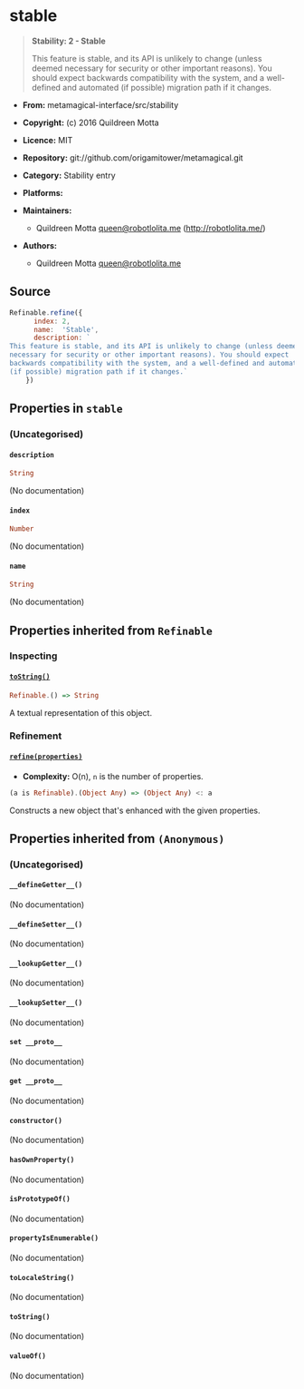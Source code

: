 

# stable





> 
> **Stability: 2 - Stable**
> 
> This feature is stable, and its API is unlikely to change (unless deemed
> necessary for security or other important reasons). You should expect
> backwards compatibility with the system, and a well-defined and automated
> (if possible) migration path if it changes.
> 


  - **From:**
    metamagical-interface/src/stability
  - **Copyright:**
    (c) 2016 Quildreen Motta
  - **Licence:**
    MIT
  - **Repository:**
    git://github.com/origamitower/metamagical.git
  - **Category:**
    Stability entry
  - **Platforms:**
    
  - **Maintainers:**
      - Quildreen Motta <queen@robotlolita.me> (http://robotlolita.me/)
  - **Authors:**
      - Quildreen Motta <queen@robotlolita.me>





## Source


```javascript
Refinable.refine({
      index: 2,
      name:  'Stable',
      description: `
This feature is stable, and its API is unlikely to change (unless deemed
necessary for security or other important reasons). You should expect
backwards compatibility with the system, and a well-defined and automated
(if possible) migration path if it changes.`
    })
```




## Properties in `stable`




### (Uncategorised)




#### `description`



```haskell
String
```

(No documentation)



#### `index`



```haskell
Number
```

(No documentation)



#### `name`



```haskell
String
```

(No documentation)






## Properties inherited from `Refinable`




### Inspecting




#### [`toString()`](../../../refinable/toString)



```haskell
Refinable.() => String
```

A textual representation of this object.





### Refinement




#### [`refine(properties)`](../../../refinable/refine)

  - **Complexity:**
    O(n), `n` is the number of properties.

```haskell
(a is Refinable).(Object Any) => (Object Any) <: a
```

Constructs a new object that's enhanced with the given properties.






## Properties inherited from `(Anonymous)`




### (Uncategorised)




#### `__defineGetter__()`



(No documentation)



#### `__defineSetter__()`



(No documentation)



#### `__lookupGetter__()`



(No documentation)



#### `__lookupSetter__()`



(No documentation)



#### `set __proto__`



(No documentation)



#### `get __proto__`



(No documentation)



#### `constructor()`



(No documentation)



#### `hasOwnProperty()`



(No documentation)



#### `isPrototypeOf()`



(No documentation)



#### `propertyIsEnumerable()`



(No documentation)



#### `toLocaleString()`



(No documentation)



#### `toString()`



(No documentation)



#### `valueOf()`



(No documentation)








